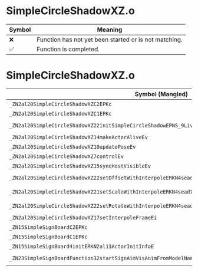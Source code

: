 # SimpleCircleShadowXZ.o
| Symbol | Meaning 
| ------------- | ------------- 
| :x: | Function has not yet been started or is not matching. 
| :white_check_mark: | Function is completed. 


# SimpleCircleShadowXZ.o
| Symbol (Mangled) | Symbol (Demangled) | Decompiled? |
| ------------- |  ------------- | ------------- |
| `_ZN2al20SimpleCircleShadowXZC2EPKc` | `al::SimpleCircleShadowXZ::SimpleCircleShadowXZ(char const*)` | :white_check_mark: |
| `_ZN2al20SimpleCircleShadowXZC1EPKc` | `al::SimpleCircleShadowXZ::SimpleCircleShadowXZ(char const*)` | :white_check_mark: |
| `_ZN2al20SimpleCircleShadowXZ22initSimpleCircleShadowEPNS_9LiveActorERKNS_13ActorInitInfoEPKcS7_` | `al::SimpleCircleShadowXZ::initSimpleCircleShadow(al::LiveActor *,al::ActorInitInfo const&,char const*,char const*)` | :white_check_mark: |
| `_ZN2al20SimpleCircleShadowXZ14makeActorAliveEv` | `al::SimpleCircleShadowXZ::makeActorAlive(void)` | :white_check_mark: |
| `_ZN2al20SimpleCircleShadowXZ10updatePoseEv` | `al::SimpleCircleShadowXZ::updatePose(void)` | :white_check_mark: |
| `_ZN2al20SimpleCircleShadowXZ7controlEv` | `al::SimpleCircleShadowXZ::control(void)` | :white_check_mark: |
| `_ZN2al20SimpleCircleShadowXZ15syncHostVisibleEv` | `al::SimpleCircleShadowXZ::syncHostVisible(void)` | :white_check_mark: |
| `_ZN2al20SimpleCircleShadowXZ22setOffsetWithInterpoleERKN4sead7Vector3IfEE` | `al::SimpleCircleShadowXZ::setOffsetWithInterpole(sead::Vector3<float> const&)` | :white_check_mark: |
| `_ZN2al20SimpleCircleShadowXZ21setScaleWithInterpoleERKN4sead7Vector3IfEE` | `al::SimpleCircleShadowXZ::setScaleWithInterpole(sead::Vector3<float> const&)` | :white_check_mark: |
| `_ZN2al20SimpleCircleShadowXZ22setRotateWithInterpoleERKN4sead7Vector3IfEE` | `al::SimpleCircleShadowXZ::setRotateWithInterpole(sead::Vector3<float> const&)` | :white_check_mark: |
| `_ZN2al20SimpleCircleShadowXZ17setInterpoleFrameEi` | `al::SimpleCircleShadowXZ::setInterpoleFrame(int)` | :white_check_mark: |
| `_ZN15SimpleSignBoardC2EPKc` | `SimpleSignBoard::SimpleSignBoard(char const*)` | :white_check_mark: |
| `_ZN15SimpleSignBoardC1EPKc` | `SimpleSignBoard::SimpleSignBoard(char const*)` | :white_check_mark: |
| `_ZN15SimpleSignBoard4initERKN2al13ActorInitInfoE` | `SimpleSignBoard::init(al::ActorInitInfo const&)` | :white_check_mark: |
| `_ZN23SimpleSignBoardFunction32startSignAimVisAnimFromModelNameEPN2al9LiveActorERKNS0_13ActorInitInfoE` | `SimpleSignBoardFunction::startSignAimVisAnimFromModelName(al::LiveActor *,al::ActorInitInfo const&)` | :white_check_mark: |

